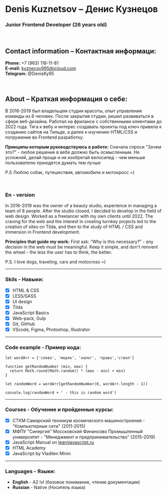 # Denis Kuznetsov – Денис Кузнецов

### Junior Frontend Developer (26 years old)

<br>


## Contact information – Контактная информаци:

**Phone:** +7 (963) 118-11-81 \
**E-mail:** kyznecov995@icloud.com \
**Telegram:** @DenisKy95

<br>

## About – Краткая информация о себе:

В 2016-2019 был владельцем студии красоты, опыт управления команды из 8 человек. После закрытия студии, решил развиваться в сфере веб-дизайна. Работал на фрилансе с собственными клиентами до 2022 года. Тяга к вебу и интерес создавать проекты под ключ привела к созданию сайтов на Тильде, а далее к изучению HTML/CSS и погружение во Frontend разработку. 

**Принципы которым руководствуюсь в работе:** 
Сначала спроси "Зачем это?" - любое решение в вебе должно быть осмысленным. 
Не усложняй, делай проще и не изобретай велосипед - чем меньше пользователю приюдется думать тем лучше

P.S Люблю собак, путешествия, автомобили и мотокросс =)

<br>

### En - version

In 2016-2019 was the owner of a beauty studio, experience in managing a team of 8 people. After the studio closed, I decided to develop in the field of web design. Worked as a freelancer with my own clients until 2022. The craving for the web and the interest in creating turnkey projects led to the creation of sites on Tilda, and then to the study of HTML / CSS and immersion in Frontend development.

**Principles that guide my work:**
First ask: “Why is this necessary?” - any decision in the web must be meaningful.
Keep it simple, and don't reinvent the wheel - the less the user has to think, the better.

P.S. I love dogs, traveling, cars and motocross =)

*********

### Skils - Навыки:

* [x] HTML & CSS
* [x] LESS/SASS
* [x] UI design
* [x] Tilda
* [x] JavaScript Basics
* [x] Web-pack, Gulp
* [x] Git, GitHub
* [x] VScode, Figma, Photoshop, Illustrator

*********

### Code example - Пример кода:

```
let wordArr = ['слово', 'моряк', 'налог', 'право','ствол']

function getRandomNumber (min, max) {
  return Math.round(Math.random() * (max - min) + min)
}

let randomWord = wordArr[getRandomNumber(0, wordArr.length - 1)]

console.log(randomWord + ' - this is random word')

```

*********

### Courses - Обучение и пройденные курсы:

* [x] СТКМ Самарский техникум космического машиностроения - "Компьютерные сети" (2011-2015)
* [x] МФПУ "Синергия" Моссковский Финансово Промышленный университет - "Менеджмент и предпринимательство" (2015-2019)
* [x] JavaScript Manual on [learnjavascript.ru](https://learn.javascript.ru/ "Бесплатный учебник по изучению JavaScript")
* [x] HTML Academy
* [x] JavaScript by Vladilen Minin

*********

### Languages - Языки:

* **English** - A2 lvl (базовое понимание, чтение документации) 
* **Russian** - Native (Носитель языка)
